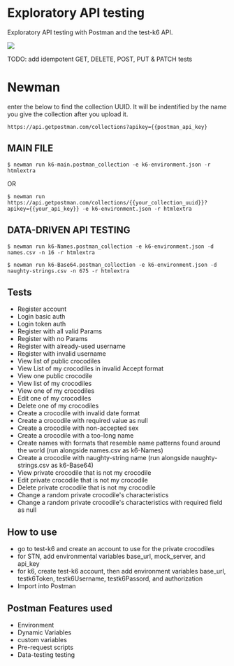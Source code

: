 # Exploratory API testing
Exploratory API testing with Postman and the test-k6 API.

<img src="https://pbs.twimg.com/media/EfxQzI0UMAEY4R8?format=jpg&name=medium">

TODO: add idempotent GET, DELETE, POST, PUT & PATCH tests

# Newman

enter the below to find the collection UUID. It will be indentified by the name you give the collection after you upload it.

``
https://api.getpostman.com/collections?apikey={{postman_api_key} 
``

## MAIN FILE

``
 $ newman run k6-main.postman_collection -e k6-environment.json -r htmlextra
``

OR

``
 $ newman run https://api.getpostman.com/collections/{{your_collection_uuid}}?apikey={{your_api_key}} -e k6-environment.json -r htmlextra
``

## DATA-DRIVEN API TESTING

``
 $ newman run k6-Names.postman_collection -e k6-environment.json -d names.csv -n 16 -r htmlextra
``

``
 $ newman run k6-Base64.postman_collection -e k6-environment.json -d naughty-strings.csv -n 675 -r htmlextra
``


## Tests
- Register account
- Login basic auth
- Login token auth
- Register with all valid Params
- Register with no Params
- Register with already-used username
- Register with invalid username
- View list of public crocodiles
- View List of my crocodiles in invalid Accept format
- View one public crocodile
- View list of my crocodiles
- View one of my crocodiles
- Edit one of my crocodiles 
- Delete one of my crocodiles
- Create a crocodile with invalid date format
- Create a crocodile with required value as null
- Create a crocodile with non-accepted sex
- Create a crocodile with a too-long name
- Create names with formats that resemble name patterns found around the world (run alongside names.csv as k6-Names)
- Create a crocodile with naughty-string name (run alongside naughty-strings.csv as k6-Base64)
- View private crocodile that is not my crocodile
- Edit private crocodile that is not my crocodile
- Delete private crocodile that is not my crocodile
- Change a random private crocodile's characteristics
- Change a random private crocodile's characteristics with required field as null

## How to use
- go to test-k6 and create an account to use for the private crocodiles
- for STN, add environmental variables base_url, mock_server, and api_key
- for k6, create test-k6 account, then add environment variables base_url, testk6Token, testk6Username, testk6Passord, and authorization
- Import into Postman

## Postman Features used
- Environment
- Dynamic Variables
- custom variables
- Pre-request scripts
- Data-testing testing
